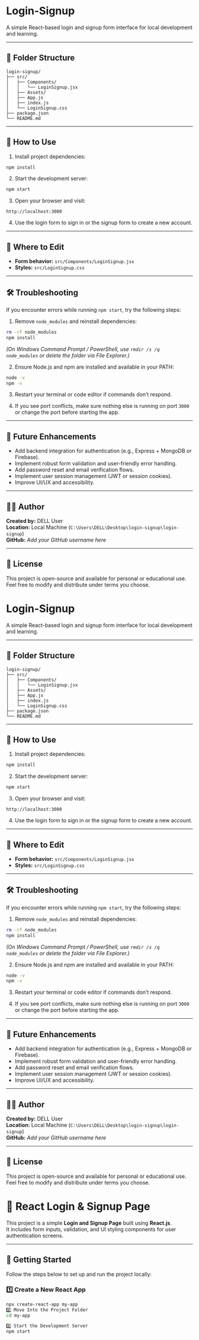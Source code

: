 # Login-Signup

A simple React-based login and signup form interface for local development and learning.

---

## 📁 Folder Structure

```
login-signup/
├── src/
│   ├── Components/
│   │   └── LoginSignup.jsx
│   ├── Assets/
│   ├── App.js
│   ├── index.js
│   └── LoginSignup.css
├── package.json
└── README.md
```

---

## 🧭 How to Use

1. Install project dependencies:

```bash
npm install
```

2. Start the development server:

```bash
npm start
```

3. Open your browser and visit:

```
http://localhost:3000
```

4. Use the login form to sign in or the signup form to create a new account.

---

## 🔧 Where to Edit

- **Form behavior:** `src/Components/LoginSignup.jsx`  
- **Styles:** `src/LoginSignup.css`

---

## 🛠️ Troubleshooting

If you encounter errors while running `npm start`, try the following steps:

1. Remove `node_modules` and reinstall dependencies:

```bash
rm -rf node_modules
npm install
```

*(On Windows Command Prompt / PowerShell, use `rmdir /s /q node_modules` or delete the folder via File Explorer.)*

2. Ensure Node.js and npm are installed and available in your PATH:

```bash
node -v
npm -v
```

3. Restart your terminal or code editor if commands don’t respond.

4. If you see port conflicts, make sure nothing else is running on port `3000` or change the port before starting the app.

---

## 🌟 Future Enhancements

- Add backend integration for authentication (e.g., Express + MongoDB or Firebase).
- Implement robust form validation and user-friendly error handling.
- Add password reset and email verification flows.
- Implement user session management (JWT or session cookies).
- Improve UI/UX and accessibility.

---

## 👩‍💻 Author

**Created by:** DELL User  
**Location:** Local Machine (`C:\Users\DELL\Desktop\login-signup\login-signup`)  
**GitHub:** _Add your GitHub username here_

---

## 📜 License

This project is open-source and available for personal or educational use.  
Feel free to modify and distribute under terms you choose.


# Login-Signup

A simple React-based login and signup form interface for local development and learning.

---

## 📁 Folder Structure

```
login-signup/
├── src/
│   ├── Components/
│   │   └── LoginSignup.jsx
│   ├── Assets/
│   ├── App.js
│   ├── index.js
│   └── LoginSignup.css
├── package.json
└── README.md
```

---

## 🧭 How to Use

1. Install project dependencies:

```bash
npm install
```

2. Start the development server:

```bash
npm start
```

3. Open your browser and visit:

```
http://localhost:3000
```

4. Use the login form to sign in or the signup form to create a new account.

---

## 🔧 Where to Edit

- **Form behavior:** `src/Components/LoginSignup.jsx`  
- **Styles:** `src/LoginSignup.css`

---

## 🛠️ Troubleshooting

If you encounter errors while running `npm start`, try the following steps:

1. Remove `node_modules` and reinstall dependencies:

```bash
rm -rf node_modules
npm install
```

*(On Windows Command Prompt / PowerShell, use `rmdir /s /q node_modules` or delete the folder via File Explorer.)*

2. Ensure Node.js and npm are installed and available in your PATH:

```bash
node -v
npm -v
```

3. Restart your terminal or code editor if commands don’t respond.

4. If you see port conflicts, make sure nothing else is running on port `3000` or change the port before starting the app.

---

## 🌟 Future Enhancements

- Add backend integration for authentication (e.g., Express + MongoDB or Firebase).
- Implement robust form validation and user-friendly error handling.
- Add password reset and email verification flows.
- Implement user session management (JWT or session cookies).
- Improve UI/UX and accessibility.

---

## 👩‍💻 Author

**Created by:** DELL User  
**Location:** Local Machine (`C:\Users\DELL\Desktop\login-signup\login-signup`)  
**GitHub:** _Add your GitHub username here_

---

## 📜 License

This project is open-source and available for personal or educational use.  
Feel free to modify and distribute under terms you choose.

# 🔐 React Login & Signup Page

This project is a simple **Login and Signup Page** built using **React.js**.  
It includes form inputs, validation, and UI styling components for user authentication screens.

---

## 🚀 Getting Started

Follow the steps below to set up and run the project locally:

### 1️⃣ Create a New React App
```bash
npx create-react-app my-app
2️⃣ Move Into the Project Folder
cd my-app

3️⃣ Start the Development Server
npm start
